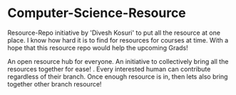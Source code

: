 # Computer-Science-Resource
Resource-Repo initiative by 'Divesh Kosuri' to put all the resource at one place. I know how hard it is to find for resources for courses at time. With a hope that this resource repo would help the upcoming Grads! 

An open resource hub for everyone. An initiative to collectively bring all the resources together for ease!
.
Every interested human can contribute regardless of their branch. Once enough resource is in, then lets also bring together other branch resource! 
